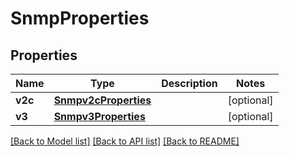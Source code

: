 # SnmpProperties

## Properties
Name | Type | Description | Notes
------------ | ------------- | ------------- | -------------
**v2c** | [**Snmpv2cProperties**](Snmpv2cProperties.md) |  | [optional] 
**v3** | [**Snmpv3Properties**](Snmpv3Properties.md) |  | [optional] 

[[Back to Model list]](../README.md#documentation-for-models) [[Back to API list]](../README.md#documentation-for-api-endpoints) [[Back to README]](../README.md)

